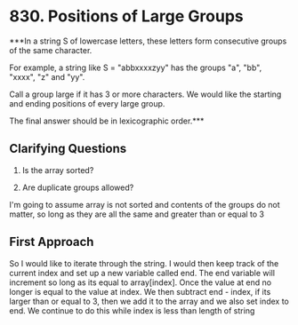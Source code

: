 # 830. Positions of Large Groups #

***In a string S of lowercase letters, these letters form consecutive groups of the same character.

For example, a string like S = "abbxxxxzyy" has the groups "a", "bb", "xxxx", "z" and "yy".

Call a group large if it has 3 or more characters.  We would like the starting and ending positions of every large group.

The final answer should be in lexicographic order.***

## Clarifying Questions ##

1. Is the array sorted?

2. Are duplicate groups allowed?

I'm going to assume array is not sorted and contents of the groups do not matter, so long as they are all the same and greater than or equal to 3

## First Approach ##

So I would like to iterate through the string. I would then keep track of the current index and set up a new variable called end. The end variable will increment so long as its equal to array[index]. Once the value at end no longer is equal to the value at index. We then subtract end - index, if its larger than or equal to 3, then we add it to the array and we also set index to end. We continue to do this while index is less than length of string
